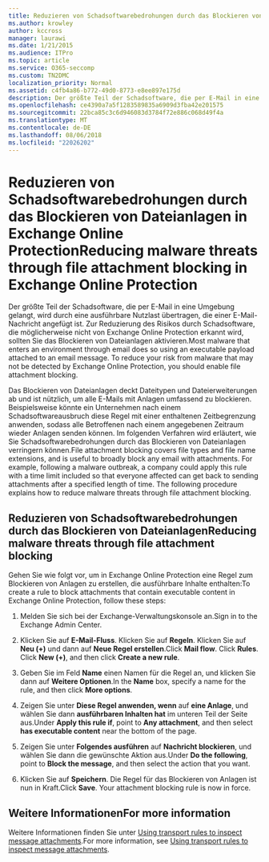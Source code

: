 ```yaml
---
title: Reduzieren von Schadsoftwarebedrohungen durch das Blockieren von Dateianlagen in Exchange Online Protection
ms.author: krowley
author: kccross
manager: laurawi
ms.date: 1/21/2015
ms.audience: ITPro
ms.topic: article
ms.service: O365-seccomp
ms.custom: TN2DMC
localization_priority: Normal
ms.assetid: c4fb4a86-b772-49d0-8773-e8ee897e175d
description: Der größte Teil der Schadsoftware, die per E-Mail in eine Umgebung gelangt, wird durch eine ausführbare Nutzlast übertragen, die einer E-Mail-Nachricht angefügt ist. Zur Reduzierung des Risikos durch Schadsoftware, die möglicherweise nicht von Exchange Online Protection erkannt wird, sollten Sie das Blockieren von Dateianlagen aktivieren.
ms.openlocfilehash: ce4390a7a5f1283589835a6909d3fba42e201575
ms.sourcegitcommit: 22bca85c3c6d946083d3784f72e886c068d49f4a
ms.translationtype: MT
ms.contentlocale: de-DE
ms.lasthandoff: 08/06/2018
ms.locfileid: "22026202"
---
```

# <a name="reducing-malware-threats-through-file-attachment-blocking-in-exchange-online-protection"></a><span data-ttu-id="cf24a-104">Reduzieren von Schadsoftwarebedrohungen durch das Blockieren von Dateianlagen in Exchange Online Protection</span><span class="sxs-lookup"><span data-stu-id="cf24a-104">Reducing malware threats through file attachment blocking in Exchange Online Protection</span></span>

<span data-ttu-id="cf24a-p102">Der größte Teil der Schadsoftware, die per E-Mail in eine Umgebung gelangt, wird durch eine ausführbare Nutzlast übertragen, die einer E-Mail-Nachricht angefügt ist. Zur Reduzierung des Risikos durch Schadsoftware, die möglicherweise nicht von Exchange Online Protection erkannt wird, sollten Sie das Blockieren von Dateianlagen aktivieren.</span><span class="sxs-lookup"><span data-stu-id="cf24a-p102">Most malware that enters an environment through email does so using an executable payload attached to an email message. To reduce your risk from malware that may not be detected by Exchange Online Protection, you should enable file attachment blocking.</span></span> 
  
<span data-ttu-id="cf24a-p103">Das Blockieren von Dateianlagen deckt Dateitypen und Dateierweiterungen ab und ist nützlich, um alle E-Mails mit Anlagen umfassend zu blockieren. Beispielsweise könnte ein Unternehmen nach einem Schadsoftwareausbruch diese Regel mit einer enthaltenen Zeitbegrenzung anwenden, sodass alle Betroffenen nach einem angegebenen Zeitraum wieder Anlagen senden können. Im folgenden Verfahren wird erläutert, wie Sie Schadsoftwarebedrohungen durch das Blockieren von Dateianlagen verringern können.</span><span class="sxs-lookup"><span data-stu-id="cf24a-p103">File attachment blocking covers file types and file name extensions, and is useful to broadly block any email with attachments. For example, following a malware outbreak, a company could apply this rule with a time limit included so that everyone affected can get back to sending attachments after a specified length of time. The following procedure explains how to reduce malware threats through file attachment blocking.</span></span> 
  
## <a name="reducing-malware-threats-through-file-attachment-blocking"></a><span data-ttu-id="cf24a-110">Reduzieren von Schadsoftwarebedrohungen durch das Blockieren von Dateianlagen</span><span class="sxs-lookup"><span data-stu-id="cf24a-110">Reducing malware threats through file attachment blocking</span></span>

<span data-ttu-id="cf24a-111">Gehen Sie wie folgt vor, um in Exchange Online Protection eine Regel zum Blockieren von Anlagen zu erstellen, die ausführbare Inhalte enthalten:</span><span class="sxs-lookup"><span data-stu-id="cf24a-111">To create a rule to block attachments that contain executable content in Exchange Online Protection, follow these steps:</span></span>
  
1. <span data-ttu-id="cf24a-112">Melden Sie sich bei der Exchange-Verwaltungskonsole an.</span><span class="sxs-lookup"><span data-stu-id="cf24a-112">Sign in to the Exchange Admin Center.</span></span>
    
2. <span data-ttu-id="cf24a-p104">Klicken Sie auf **E-Mail-Fluss**. Klicken Sie auf **Regeln**. Klicken Sie auf **Neu (+)** und dann auf **Neue Regel erstellen**.</span><span class="sxs-lookup"><span data-stu-id="cf24a-p104">Click **Mail flow**. Click **Rules**. Click **New (+)**, and then click **Create a new rule**.</span></span> 
    
3. <span data-ttu-id="cf24a-116">Geben Sie im Feld **Name** einen Namen für die Regel an, und klicken Sie dann auf **Weitere Optionen**.</span><span class="sxs-lookup"><span data-stu-id="cf24a-116">In the **Name** box, specify a name for the rule, and then click **More options**.</span></span> 
    
4. <span data-ttu-id="cf24a-117">Zeigen Sie unter **Diese Regel anwenden, wenn** auf **eine Anlage**, und wählen Sie dann **ausführbaren Inhalten hat** im unteren Teil der Seite aus.</span><span class="sxs-lookup"><span data-stu-id="cf24a-117">Under **Apply this rule if**, point to **Any attachment**, and then select **has executable content** near the bottom of the page.</span></span> 
    
5. <span data-ttu-id="cf24a-118">Zeigen Sie unter **Folgendes ausführen** auf **Nachricht blockieren**, und wählen Sie dann die gewünschte Aktion aus.</span><span class="sxs-lookup"><span data-stu-id="cf24a-118">Under **Do the following**, point to **Block the message**, and then select the action that you want.</span></span> 
    
6. <span data-ttu-id="cf24a-p105">Klicken Sie auf **Speichern**. Die Regel für das Blockieren von Anlagen ist nun in Kraft.</span><span class="sxs-lookup"><span data-stu-id="cf24a-p105">Click **Save**. Your attachment blocking rule is now in force.</span></span> 
    
## <a name="for-more-information"></a><span data-ttu-id="cf24a-121">Weitere Informationen</span><span class="sxs-lookup"><span data-stu-id="cf24a-121">For more information</span></span>

<span data-ttu-id="cf24a-122">Weitere Informationen finden Sie unter [Using transport rules to inspect message attachments](http://technet.microsoft.com/library/c0de687e-e33c-4e8a-b253-771494678795.aspx).</span><span class="sxs-lookup"><span data-stu-id="cf24a-122">For more information, see [Using transport rules to inspect message attachments](http://technet.microsoft.com/library/c0de687e-e33c-4e8a-b253-771494678795.aspx).</span></span>
  

